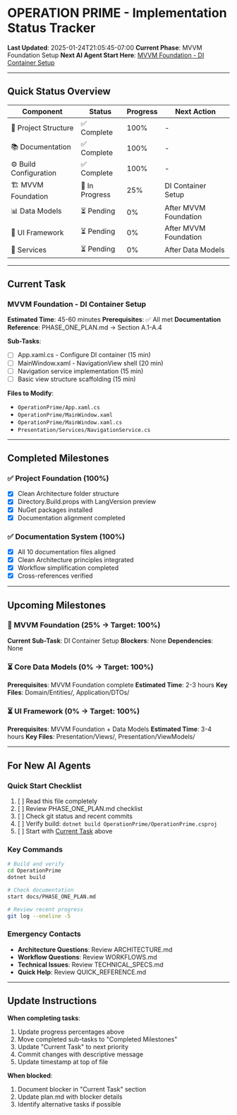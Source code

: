 # OPERATION PRIME - Implementation Status Tracker

**Last Updated**: 2025-01-24T21:05:45-07:00
**Current Phase**: MVVM Foundation Setup
**Next AI Agent Start Here**: [MVVM Foundation - DI Container Setup](#current-task)

---

## Quick Status Overview

| Component | Status | Progress | Next Action |
|-----------|--------|----------|-------------|
| 📁 Project Structure | ✅ Complete | 100% | - |
| 📚 Documentation | ✅ Complete | 100% | - |
| ⚙️ Build Configuration | ✅ Complete | 100% | - |
| 🏗️ MVVM Foundation | 🔄 In Progress | 25% | DI Container Setup |
| 📊 Data Models | ⏳ Pending | 0% | After MVVM Foundation |
| 🎨 UI Framework | ⏳ Pending | 0% | After MVVM Foundation |
| 🔧 Services | ⏳ Pending | 0% | After Data Models |

---

## Current Task

### **MVVM Foundation - DI Container Setup**
**Estimated Time**: 45-60 minutes
**Prerequisites**: ✅ All met
**Documentation Reference**: PHASE_ONE_PLAN.md → Section A.1-A.4

**Sub-Tasks**:
- [ ] App.xaml.cs - Configure DI container (15 min)
- [ ] MainWindow.xaml - NavigationView shell (20 min)
- [ ] Navigation service implementation (15 min)
- [ ] Basic view structure scaffolding (15 min)

**Files to Modify**:
- `OperationPrime/App.xaml.cs`
- `OperationPrime/MainWindow.xaml`
- `OperationPrime/MainWindow.xaml.cs`
- `Presentation/Services/NavigationService.cs`

---

## Completed Milestones

### ✅ Project Foundation (100%)
- [x] Clean Architecture folder structure
- [x] Directory.Build.props with LangVersion preview
- [x] NuGet packages installed
- [x] Documentation alignment completed

### ✅ Documentation System (100%)
- [x] All 10 documentation files aligned
- [x] Clean Architecture principles integrated
- [x] Workflow simplification completed
- [x] Cross-references verified

---

## Upcoming Milestones

### 🔄 MVVM Foundation (25% → Target: 100%)
**Current Sub-Task**: DI Container Setup
**Blockers**: None
**Dependencies**: None

### ⏳ Core Data Models (0% → Target: 100%)
**Prerequisites**: MVVM Foundation complete
**Estimated Time**: 2-3 hours
**Key Files**: Domain/Entities/, Application/DTOs/

### ⏳ UI Framework (0% → Target: 100%)
**Prerequisites**: MVVM Foundation + Data Models
**Estimated Time**: 3-4 hours
**Key Files**: Presentation/Views/, Presentation/ViewModels/

---

## For New AI Agents

### **Quick Start Checklist**
1. [ ] Read this file completely
2. [ ] Review PHASE_ONE_PLAN.md checklist
3. [ ] Check git status and recent commits
4. [ ] Verify build: `dotnet build OperationPrime/OperationPrime.csproj`
5. [ ] Start with [Current Task](#current-task) above

### **Key Commands**
```bash
# Build and verify
cd OperationPrime
dotnet build

# Check documentation
start docs/PHASE_ONE_PLAN.md

# Review recent progress
git log --oneline -5
```

### **Emergency Contacts**
- **Architecture Questions**: Review ARCHITECTURE.md
- **Workflow Questions**: Review WORKFLOWS.md
- **Technical Issues**: Review TECHNICAL_SPECS.md
- **Quick Help**: Review QUICK_REFERENCE.md

---

## Update Instructions

**When completing tasks**:
1. Update progress percentages above
2. Move completed sub-tasks to "Completed Milestones"
3. Update "Current Task" to next priority
4. Commit changes with descriptive message
5. Update timestamp at top of file

**When blocked**:
1. Document blocker in "Current Task" section
2. Update plan.md with blocker details
3. Identify alternative tasks if possible
